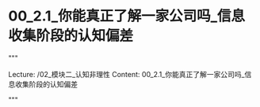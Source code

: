 # 00_2.1_你能真正了解一家公司吗_信息收集阶段的认知偏差

"""

Lecture: /02_模块二_认知非理性
Content: 00_2.1_你能真正了解一家公司吗_信息收集阶段的认知偏差

"""


